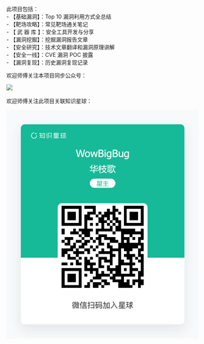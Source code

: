 此项目包括：  
       - 【基础漏洞】：Top 10 漏洞利用方式全总结  
       - 【靶场攻略】：常见靶场通关笔记     
       - 【 武 器 库 】：安全工具开发与分享   
       - 【漏洞挖掘】：挖掘漏洞报告文章  
       - 【安全研究】：技术文章翻译和漏洞原理讲解    
       - 【安全一线】：CVE 漏洞 POC 披露  
       - 【漏洞复现】：历史漏洞复现记录
       

欢迎师傅关注本项目同步公众号：

![](https://github.com/shungli923/PicGoImg/blob/master/VXgzh%EF%BC%9AWowBigBug.png)

欢迎师傅关注此项目关联知识星球：

![](https://github.com/shungli923/PicGoImg/blob/master/joinWowbigBug.png)
